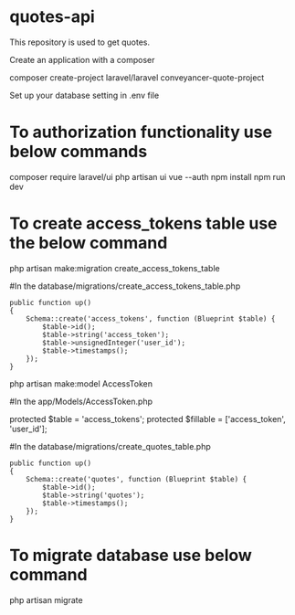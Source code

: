# quotes-api
This repository is used to get quotes. 

Create an application with a composer

composer create-project laravel/laravel conveyancer-quote-project

Set up your database setting in .env file

# To authorization functionality use below commands

composer require laravel/ui
php artisan ui vue --auth
npm install 
npm run dev


# To create access_tokens table use the below command

php artisan make:migration create_access_tokens_table

#In the database/migrations/create_access_tokens_table.php

	public function up()
    {
        Schema::create('access_tokens', function (Blueprint $table) {
            $table->id();
            $table->string('access_token');
            $table->unsignedInteger('user_id');
            $table->timestamps();
        });
    }


php artisan make:model AccessToken

#In the app/Models/AccessToken.php

protected $table = 'access_tokens';
protected $fillable = ['access_token', 'user_id'];


#In the database/migrations/create_quotes_table.php

	public function up()
    {
        Schema::create('quotes', function (Blueprint $table) {
            $table->id();
            $table->string('quotes');
            $table->timestamps();
        });
    }

# To migrate database use below command

php artisan migrate